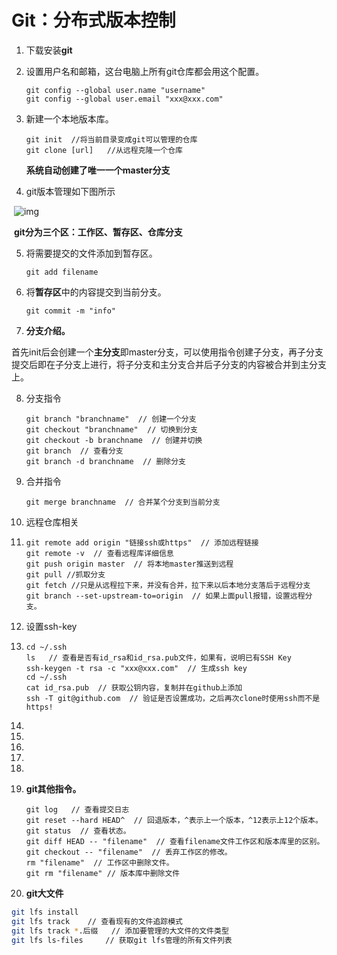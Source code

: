 # Git：分布式版本控制

1. 下载安装**git**

2. 设置用户名和邮箱，这台电脑上所有git仓库都会用这个配置。

   ```git
   git config --global user.name "username"
   git config --global user.email "xxx@xxx.com"
   ```

3. 新建一个本地版本库。

   ```git
   git init  //将当前目录变成git可以管理的仓库
   git clone [url]   //从远程克隆一个仓库
   ```

   **系统自动创建了唯一一个master分支**

4. git版本管理如下图所示

​					![img](https://img-blog.csdnimg.cn/20201223105444452.png?x-oss-process=image/watermark,type_ZmFuZ3poZW5naGVpdGk,shadow_10,text_aHR0cHM6Ly9ibG9nLmNzZG4ubmV0L3FxXzM0OTY0MTk3,size_16,color_FFFFFF,t_70)

​	**git分为三个区：工作区、暂存区、仓库分支**

5. 将需要提交的文件添加到暂存区。

   ```git
   git add filename  
   ```

6. 将**暂存区**中的内容提交到当前分支。

   ```git
   git commit -m "info"
   ```

7. **分支介绍。**

​	首先init后会创建一个**主分支**即master分支，可以使用指令创建子分支，再子分支提交后即在子分支上进行，将子分支和主分支合并后子分支的内容被合并到主分支上。

8. 分支指令

   ```git
   git branch "branchname"  // 创建一个分支
   git checkout "branchname"  // 切换到分支
   git checkout -b branchname  // 创建并切换
   git branch  // 查看分支
   git branch -d branchname  // 删除分支
   ```

9. 合并指令

   ```git
   git merge branchname  // 合并某个分支到当前分支
   ```

10. 远程仓库相关

11. ```git
    git remote add origin "链接ssh或https"  // 添加远程链接
    git remote -v  // 查看远程库详细信息
    git push origin master  // 将本地master推送到远程
    git pull //抓取分支
    git fetch //只是从远程拉下来，并没有合并，拉下来以后本地分支落后于远程分支
    git branch --set-upstream-to=origin  // 如果上面pull报错，设置远程分支。
    ```

12. 设置ssh-key

13. ```git
    cd ~/.ssh  
    ls   // 查看是否有id_rsa和id_rsa.pub文件，如果有，说明已有SSH Key
    ssh-keygen -t rsa -c "xxx@xxx.com"  // 生成ssh key
    cd ~/.ssh
    cat id_rsa.pub  // 获取公钥内容，复制并在github上添加
    ssh -T git@github.com  // 验证是否设置成功，之后再次clone时使用ssh而不是https!
    ```

14. 

15. 

16. 

17. 

18. 

19. **git其他指令。** 

    ```git
    git log   // 查看提交日志
    git reset --hard HEAD^  // 回退版本，^表示上一个版本，^12表示上12个版本。
    git status  // 查看状态。
    git diff HEAD -- "filename"  // 查看filename文件工作区和版本库里的区别。
    git checkout -- "filename"  // 丢弃工作区的修改。
    rm "filename"  // 工作区中删除文件。
    git rm "filename" // 版本库中删除文件
    ```

20. **git大文件**

```bash
git lfs install
git lfs track    // 查看现有的文件追踪模式
git lfs track *.后缀   // 添加要管理的大文件的文件类型
git lfs ls-files     // 获取git lfs管理的所有文件列表
```























